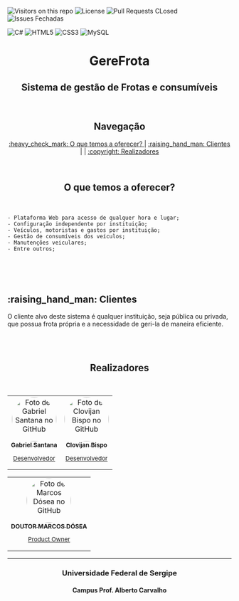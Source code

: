 ![Visitors on this repo](https://visitor-badge-reloaded.herokuapp.com/badge?page_id=marcosdosea.GereFrota&color=55acb7&style=for-the-badge&logo=Github)
![License](https://img.shields.io/github/license/marcosdosea/GereFrota?color=Blue&style=for-the-badge)
![Pull Requests CLosed](https://img.shields.io/github/issues-pr-closed/marcosdosea/GereFrota?color=green&style=for-the-badge)
![Issues Fechadas](https://img.shields.io/github/issues-closed-raw/marcosdosea/GereFrota?color=purple&style=for-the-badge)

![C#](https://img.shields.io/badge/Csharp-%23007ACC.svg?style=for-the-badge&logo=Csharp&logoColor=white)
![HTML5](https://img.shields.io/badge/html5-%23E34F26.svg?style=for-the-badge&logo=html5&logoColor=white)
![CSS3](https://img.shields.io/badge/css3-%231572B6.svg?style=for-the-badge&logo=css3&logoColor=white)
![MySQL](https://img.shields.io/badge/mysql-%23316192.svg?style=for-the-badge&logo=mysql&logoColor=white)

<h1 align=center> GereFrota </h1>

<h2 align=center id="objetivo">  Sistema de gestão de Frotas e consumíveis </h2>

<br>

<h2 align=center> Navegação </h2>
<p align="center">
 <a href="#objetivo"> :heavy_check_mark: O que temos a oferecer? </a> |
 <a href="#usuarios"> :raising_hand_man: Clientes</a> | |
 <a href="#autor"> 	:copyright: Realizadores</a>
</p>


<br>
<h2 align=center id="objetivo">O que temos a oferecer?</h2>
<br>

    - Plataforma Web para acesso de qualquer hora e lugar;
    - Configuração independente por instituição;
    - Veículos, motoristas e gastos por instituição;
    - Gestão de consumíveis dos veículos;
    - Manutenções veiculares;
    - Entre outros;


<br><br><br>

<h2 id="usuarios">  :raising_hand_man: Clientes</h2>

   O cliente alvo deste sistema é qualquer instituição, seja pública ou privada, que possua frota própria e a necessidade de geri-la de maneira eficiente.

<br><br>


<h2 id="autor" align=center>Realizadores </h2>
<br>
<table align="center">
  <tr>
    <td align="center">
      <a href="https://github.com/gabriel-sisjr" target="_blank">
        <img style="border-radius:100px;" src="https://avatars.githubusercontent.com/u/36143255?v=4" width="100px;" alt="Foto de Gabriel Santana no GitHub"/><br>
        <sub>
          <b>Gabriel Santana</b>
          <p>Desenvolvedor</p>
        </sub>
      </a>
    </td>
    <td align="center">
      <a href="https://github.com/clovijan" target="_blank">
        <img style="border-radius:100px;" src="https://avatars.githubusercontent.com/u/37074720?v=4"  width="100px;" alt="Foto de Clovijan Bispo no GitHub"/><br>
        <sub>
          <b>Clovijan Bispo</b>
          <p>Desenvolvedor</p>
        </sub>
      </a>
    </td>
  </tr>
</table>
<table align="center">
  <tr>
    <td align="center">
      <a href="https://github.com/marcosdosea" target="_blank">
        <img style="border-radius:100px;" src="https://avatars.githubusercontent.com/u/7799935?v=4" target="_blank" width="100px;" alt="Foto de Marcos Dósea no GitHub"/><br>
        <sub>
          <b>DOUTOR MARCOS DÓSEA</b>
          <p>Product Owner</p>
        </sub>
      </a>
    </td>
   </tr>
</table>


***
<h3  align=center>Universidade Federal de Sergipe</h3>
<h4  align=center>Campus Prof. Alberto Carvalho</h4>


